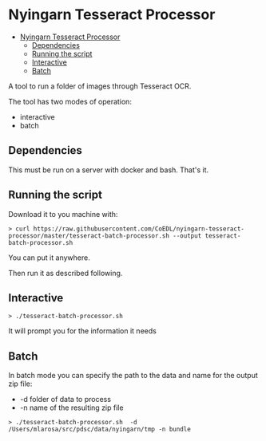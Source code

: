 # Nyingarn Tesseract Processor

- [Nyingarn Tesseract Processor](#nyingarn-tesseract-processor)
  - [Dependencies](#dependencies)
  - [Running the script](#running-the-script)
  - [Interactive](#interactive)
  - [Batch](#batch)

A tool to run a folder of images through Tesseract OCR.

The tool has two modes of operation:

-   interactive
-   batch

## Dependencies

This must be run on a server with docker and bash. That's it.

## Running the script

Download it to you machine with:

```
> curl https://raw.githubusercontent.com/CoEDL/nyingarn-tesseract-processor/master/tesseract-batch-processor.sh --output tesseract-batch-processor.sh
```

You can put it anywhere.

Then run it as described following.

## Interactive

```
> ./tesseract-batch-processor.sh
```

It will prompt you for the information it needs

## Batch

In batch mode you can specify the path to the data and name for the output zip file:

-   -d folder of data to process
-   -n name of the resulting zip file

```
> ./tesseract-batch-processor.sh  -d /Users/mlarosa/src/pdsc/data/nyingarn/tmp -n bundle
```
